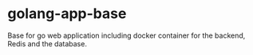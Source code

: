 # golang-app-base
Base for go web application including docker container for the backend, Redis and the database.
